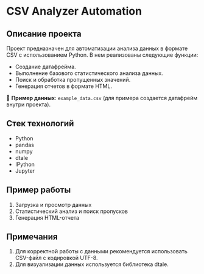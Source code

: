 # CSV Analyzer Automation

## Описание проекта

Проект предназначен для автоматизации анализа данных в формате CSV с использованием Python. В нем реализованы следующие функции:

- Создание датафрейма.
- Выполнение базового статистического анализа данных.
- Поиск и обработка пропущенных значений.
- Генерация отчетов в формате HTML.

📁 **Пример данных**: `example_data.csv` (для примера создается датафрейм внутри проекта).

## Стек технологий

- Python
- pandas
- numpy
- dtale
- IPython
- Jupyter

## Пример работы
1. Загрузка и просмотр данных
2. Статистический анализ и поиск пропусков
3. Генерация HTML-отчета

## Примечания
1. Для корректной работы с данными рекомендуется использовать CSV-файл с кодировкой UTF-8.
2. Для визуализации данных используется библиотека dtale.
